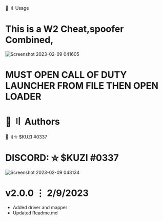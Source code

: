 🚀 〢 Usage
# This is a W2 Cheat,spoofer Combined,
![Screenshot 2023-02-09 041605](https://user-images.githubusercontent.com/123809262/217799192-41caa2ce-a005-4351-a4e9-6c61fb3ccef3.png)
# MUST OPEN CALL OF DUTY LAUNCHER FROM FILE THEN OPEN LOADER
 # 👤 〢 Authors
  👤 〢⛥ $KUZI #0337

  # DISCORD: ⛥ $KUZI #0337 
  ![Screenshot 2023-02-09 043134](https://user-images.githubusercontent.com/123809262/217801583-b2e79215-7c83-4996-8de3-cb7d5ae23ec4.png)
# v2.0.0 ⋮ 2/9/2023
+ Added driver and mapper
+ Updated Readme.md
